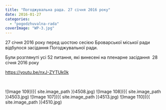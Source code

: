 ```yaml
---
title: "Погоджувальна рада. 27 січня 2016 року"
date: 2016-01-27
categories: 
  - "pogodzhuvalna-rada"
coverImage: "WP-3.jpg"
---
```


27 січня 2016 року перед шостою сесією Броварської міської ради відбулося засідання Погоджувальної ради.

Були розглянуті усі 52 питання, які винесені на пленарне засідання  28 січня 2016 року<!--more-->

https://youtu.be/nxJ-ZYTUk0k

 

\![Image 109]({{ site.image_path }}4508.jpg)
![Image 108]({{ site.image_path }}4503.jpg)
![Image 107]({{ site.image_path }}4513.jpg)
![Image 110]({{ site.image_path }}4510.jpg)
